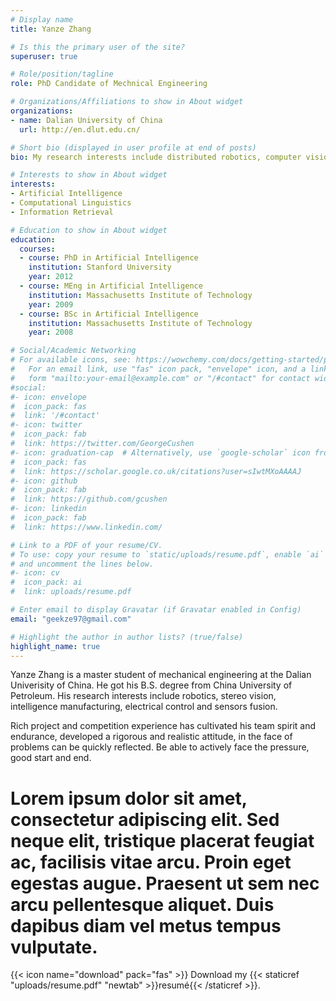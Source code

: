 ```yaml
---
# Display name
title: Yanze Zhang

# Is this the primary user of the site?
superuser: true

# Role/position/tagline
role: PhD Candidate of Mechnical Engineering

# Organizations/Affiliations to show in About widget
organizations:
- name: Dalian University of China
  url: http://en.dlut.edu.cn/

# Short bio (displayed in user profile at end of posts)
bio: My research interests include distributed robotics, computer vision, mobile computing, intelligent manufacturing and electrical controlling.

# Interests to show in About widget
interests:
- Artificial Intelligence
- Computational Linguistics
- Information Retrieval

# Education to show in About widget
education:
  courses:
  - course: PhD in Artificial Intelligence
    institution: Stanford University
    year: 2012
  - course: MEng in Artificial Intelligence
    institution: Massachusetts Institute of Technology
    year: 2009
  - course: BSc in Artificial Intelligence
    institution: Massachusetts Institute of Technology
    year: 2008

# Social/Academic Networking
# For available icons, see: https://wowchemy.com/docs/getting-started/page-builder/#icons
#   For an email link, use "fas" icon pack, "envelope" icon, and a link in the
#   form "mailto:your-email@example.com" or "/#contact" for contact widget.
#social:
#- icon: envelope
#  icon_pack: fas
#  link: '/#contact'
#- icon: twitter
#  icon_pack: fab
#  link: https://twitter.com/GeorgeCushen
#- icon: graduation-cap  # Alternatively, use `google-scholar` icon from `ai` icon pack
#  icon_pack: fas
#  link: https://scholar.google.co.uk/citations?user=sIwtMXoAAAAJ
#- icon: github
#  icon_pack: fab
#  link: https://github.com/gcushen
#- icon: linkedin
#  icon_pack: fab
#  link: https://www.linkedin.com/

# Link to a PDF of your resume/CV.
# To use: copy your resume to `static/uploads/resume.pdf`, enable `ai` icons in `params.toml`, 
# and uncomment the lines below.
#- icon: cv
#  icon_pack: ai
#  link: uploads/resume.pdf

# Enter email to display Gravatar (if Gravatar enabled in Config)
email: "geekze97@gmail.com"

# Highlight the author in author lists? (true/false)
highlight_name: true
---
```


Yanze Zhang is a master student of mechanical engineering at the Dalian Univerisity of China. He got his B.S. degree from China University of Petroleum. His research interests include robotics, stereo vision, intelligence manufacturing, electrical control and sensors fusion. 

Rich project and competition experience has cultivated his team spirit and endurance, developed a rigorous and realistic attitude, in the face of problems can be quickly reflected. Be able to actively face the pressure, good start and end.

# Lorem ipsum dolor sit amet, consectetur adipiscing elit. Sed neque elit, tristique placerat feugiat ac, facilisis vitae arcu. Proin eget egestas augue. Praesent ut sem nec arcu pellentesque aliquet. Duis dapibus diam vel metus tempus vulputate.

{{< icon name="download" pack="fas" >}} Download my {{< staticref "uploads/resume.pdf" "newtab" >}}resumé{{< /staticref >}}.
